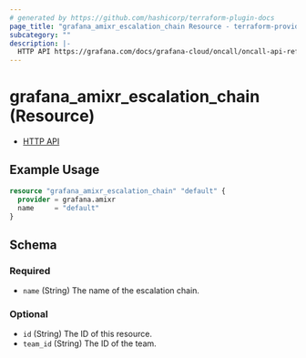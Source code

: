 ```yaml
---
# generated by https://github.com/hashicorp/terraform-plugin-docs
page_title: "grafana_amixr_escalation_chain Resource - terraform-provider-grafana"
subcategory: ""
description: |-
  HTTP API https://grafana.com/docs/grafana-cloud/oncall/oncall-api-reference/escalation_chains/
---
```


# grafana_amixr_escalation_chain (Resource)

* [HTTP API](https://grafana.com/docs/grafana-cloud/oncall/oncall-api-reference/escalation_chains/)

## Example Usage

```terraform
resource "grafana_amixr_escalation_chain" "default" {
  provider = grafana.amixr
  name     = "default"
}
```

<!-- schema generated by tfplugindocs -->
## Schema

### Required

- `name` (String) The name of the escalation chain.

### Optional

- `id` (String) The ID of this resource.
- `team_id` (String) The ID of the team.


